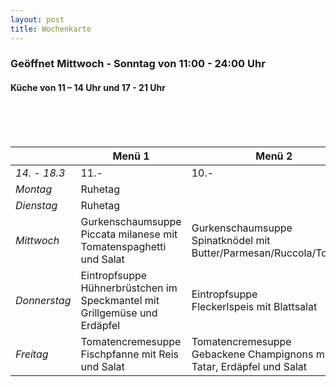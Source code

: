 ```yaml
---
layout: post
title: Wochenkarte
---
```


###  Geöffnet  Mittwoch - Sonntag von 11:00 - 24:00 Uhr
####  Küche von 11 – 14 Uhr und 17 - 21 Uhr

<br>
<br>
<br>

|              | **Menü 1**                                                                  | **Menü 2**                                                                  |
|--------------|-----------------------------------------------------------------------------|-----------------------------------------------------------------------------|
| _14. - 18.3_ | 11.-                                                                        | 10.-                                                                        |
| _Montag_     | Ruhetag                                                                     |                                                                             |
| _Dienstag_   | Ruhetag                                                                     |                                                                             |
| _Mittwoch_   | Gurkenschaumsuppe <br> Piccata milanese  mit Tomatenspaghetti und Salat     | Gurkenschaumsuppe <br>  Spinatknödel  mit Butter/Parmesan/Ruccola/Tomaten   |
| _Donnerstag_ | Eintropfsuppe <br> Hühnerbrüstchen im Speckmantel  mit Grillgemüse und Erdäpfel | Eintropfsuppe <br>  Fleckerlspeis  mit Blattsalat                       |
| _Freitag_    | Tomatencremesuppe <br> Fischpfanne  mit Reis und Salat                      | Tomatencremesuppe <br> Gebackene Champignons  mit Sc. Tatar, Erdäpfel und Salat |

